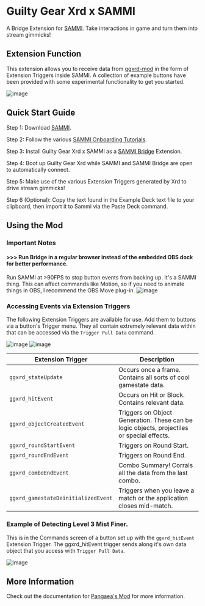 # Guilty Gear Xrd x SAMMI

A Bridge Extension for [SAMMI](https://sammi.solutions). Take interactions in game and turn them into stream gimmicks!

## Extension Function

This extension allows you to receive data from [ggxrd-mod](https://github.com/super-continent/ggxrd-mod) in the form of Extension Triggers inside SAMMI. A collection of example buttons have been provided with some experimental functionality to get you started.

![image](https://github.com/user-attachments/assets/c9cea94d-96bb-44ee-b8aa-9d4483e670a4)

## Quick Start Guide

Step 1: Download [SAMMI](https://sammi.solutions).

Step 2: Follow the various [SAMMI Onboarding Tutorials](https://sammi.solutions/docs/getting-started/step-by-step).

Step 3: Install Guilty Gear Xrd x SAMMI as a [SAMMI Bridge](https://sammi.solutions/docs/bridge) Extension.

Step 4: Boot up Guilty Gear Xrd while SAMMI and SAMMI Bridge are open to automatically connect.

Step 5: Make use of the various Extension Triggers generated by Xrd to drive stream gimmicks!

Step 6 (Optional): Copy the text found in the Example Deck text file to your clipboard, then import it to Sammi via the Paste Deck command. 

## Using the Mod

### Important Notes

#### >>> Run Bridge in a regular browser instead of the embedded OBS dock for better performance.

Run SAMMI at >90FPS to stop button events from backing up. It's a SAMMI thing. This can affect commands like Motion, so if you need to animate things in OBS, I recommend the OBS Move plug-in.
![image](https://github.com/user-attachments/assets/cf509d26-069f-4774-a1f2-543fade5d45a)

### Accessing Events via Extension Triggers

The following Extension Triggers are available for use. Add them to buttons via a button's Trigger menu. They all contain extremely relevant data within that can be accessed via the `Trigger Pull Data` command.

![image](https://github.com/user-attachments/assets/d7188aa0-a8bd-4deb-ba54-eefd9f8d1fba)
![image](https://github.com/user-attachments/assets/264e2472-8218-4c34-95b8-6a53cf167d44)

| Extension Trigger | Description |
| --- | --- |
| `ggxrd_stateUpdate`| Occurs once a frame. Contains all sorts of cool gamestate data. |
| `ggxrd_hitEvent` | Occurs on Hit or Block. Contains relevant data. |
| `ggxrd_objectCreatedEvent` | Triggers on Object Generation. These can be logic objects, projectiles or special effects. |
| `ggxrd_roundStartEvent` | Triggers on Round Start. |
| `ggxrd_roundEndEvent` | Triggers on Round End. |
| `ggxrd_comboEndEvent` | Combo Summary! Corrals all the data from the last combo. |
| `ggxrd_gamestateDeinitializedEvent` | Triggers when you leave a match or the application closes mid-match. |

### Example of Detecting Level 3 Mist Finer.
This is in the Commands screen of a button set up with the `ggxrd_hitEvent` Extension Trigger. The ggxrd_hitEvent trigger sends along it's own data object that you access with `Trigger Pull Data`.

![image](https://github.com/user-attachments/assets/6b9648ac-ce3d-48cf-8034-be4c6ced3f77)


## More Information

Check out the documentation for [Pangaea's Mod](https://github.com/super-continent/ggxrd-mod) for more information.
